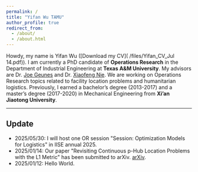 ```yaml
---
permalink: /
title: "Yifan Wu TAMU"
author_profile: true
redirect_from: 
  - /about/
  - /about.html
---
```


Howdy, my name is Yifan Wu ([Download my CV]( /files/Yifan_CV_Jul 14.pdf)). I am currently a PhD candidate of **Operations Research** in the Department of Industrial Engineering at **Texas A&M University**. My advisors are Dr. [Joe Geunes](https://engineering.tamu.edu/industrial/profiles/geunes-joe.html) and Dr. [Xiaofeng Nie](https://engineering.tamu.edu/etid/profiles/nie-xiaofeng.html). We are working on Operations Research topics related to facility location problems and humanitarian logistics. Previously, I earned a bachelor’s degree (2013-2017) and a master’s degree (2017-2020) in Mechanical Engineering from **Xi’an Jiaotong University**.

---

## Update

- 2025/05/30: I will host one OR session "Session: Optimization Models for Logistics" in IISE annual 2025.
- 2025/01/14: Our paper "Revisiting Continuous p-Hub Location Problems with the L1 Metric" has been submitted to arXiv. [arXiv](https://arxiv.org/abs/2501.08439).
- 2025/01/12: Hello World.




